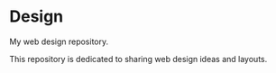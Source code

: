 # Design
 My web design repository.

This repository is dedicated to sharing web design ideas and layouts.
